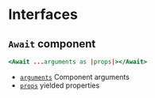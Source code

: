 # Interfaces

## `Await` component

```hbs
<Await ...arguments as |props|></Await>
```

- [`arguments`](./arguments.md) Component arguments
- [`props`](yielded-properties.md) yielded properties
